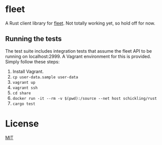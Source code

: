 # fleet

A Rust client library for [fleet](https://github.com/coreos/fleet). Not totally working yet, so hold off for now.

## Running the tests

The test suite includes integration tests that assume the fleet API to be running on localhost:2999. A Vagrant environment for this is provided. Simply follow these steps:

1. Install Vagrant.
1. `cp user-data.sample user-data`
1. `vagrant up`
1. `vagrant ssh`
1. `cd share`
1. `docker run -it --rm -v $(pwd):/source --net host schickling/rust`
1. `cargo test`

# License

[MIT](http://opensource.org/licenses/MIT)
